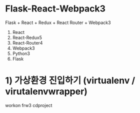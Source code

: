 # Flask-React-Webpack3
Flask + React + Redux + React Router + Webpack3
1) React
2) React-Redux5
3) React-Router4
4) Webpack3
5) Python3
6) Flask

# 1) 가상환경 진입하기 (virtualenv / virutalenvwrapper)
workon frw3
cdproject
